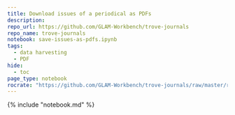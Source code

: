 ```yaml
---
title: Download issues of a periodical as PDFs
description: 
repo_url: https://github.com/GLAM-Workbench/trove-journals
repo_name: trove-journals
notebook: save-issues-as-pdfs.ipynb
tags:
  - data harvesting
  - PDF
hide:
  - toc
page_type: notebook
rocrate: "https://github.com/GLAM-Workbench/trove-journals/raw/master/ro-crate-metadata.json"
---
```


{% include "notebook.md" %}
